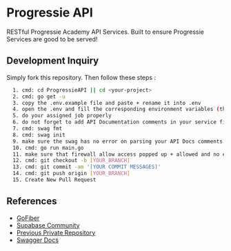 # Progressie API

RESTful Progressie Academy API Services. Built to ensure Progressie Services are good to be served!

## Development Inquiry

Simply fork this repository. Then follow these steps :

```bash
  1. cmd: cd ProgressieAPI || cd <your-project>
  2. cmd: go get -u
  3. copy the .env.example file and paste + rename it into .env
  4. open the .env and fill the corresponding environment variables (the values will be shared only among owners)
  5. do your assigned job properly
  6. do not forget to add API Documentation comments in your service file (example: services/auth/index.go)
  7. cmd: swag fmt
  8. cmd: swag init
  9. make sure the swag has no error on parsing your API Docs comments (if error, pls check Swagger Docs in References section for fix)
  10. cmd: go run main.go
  11. make sure that firewall allow access popped up + allowed and no errors/conflicts (bugs are tolerated, but beware).
  12. cmd: git checkout -b [YOUR_BRANCH]
  13. cmd: git commit -am '[YOUR COMMIT MESSAGES]'
  14. cmd: git push origin [YOUR_BRANCH]
  15. Create New Pull Request
```

## References

- [GoFiber](https://docs.gofiber.io/next/)
- [Supabase Community](https://github.com/supabase-community)
- [Previous Private Repository](https://github.com/krisnaganesha1609/smapurv1_api)
- [Swagger Docs](https://github.com/swaggo/swag?tab=readme-ov-file#declarative-comments-format)
